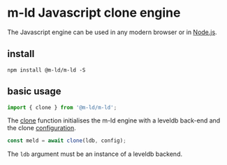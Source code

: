 # **m-ld** Javascript clone engine
The Javascript engine can be used in any modern browser or in [Node.js](https://nodejs.org/).

## install
`npm install @m-ld/m-ld -S`

## basic usage
```js
import { clone } from '@m-ld/m-ld';
```
The [clone](#clone) function initialises the m-ld engine with a leveldb
back-end and the clone [configuration](interfaces/meldconfig.html).
```js
const meld = await clone(ldb, config);
```
The `ldb` argument must be an instance of a leveldb backend.